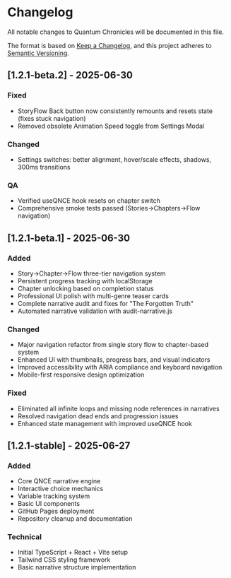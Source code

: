 # Changelog

All notable changes to Quantum Chronicles will be documented in this file.

The format is based on [Keep a Changelog](https://keepachangelog.com/en/1.0.0/),
and this project adheres to [Semantic Versioning](https://semver.org/spec/v2.0.0.html).

## [1.2.1-beta.2] - 2025-06-30

### Fixed
- StoryFlow Back button now consistently remounts and resets state (fixes stuck navigation)
- Removed obsolete Animation Speed toggle from Settings Modal

### Changed
- Settings switches: better alignment, hover/scale effects, shadows, 300ms transitions

### QA
- Verified useQNCE hook resets on chapter switch
- Comprehensive smoke tests passed (Stories→Chapters→Flow navigation)

## [1.2.1-beta.1] - 2025-06-30

### Added
- Story→Chapter→Flow three-tier navigation system
- Persistent progress tracking with localStorage
- Chapter unlocking based on completion status
- Professional UI polish with multi-genre teaser cards
- Complete narrative audit and fixes for "The Forgotten Truth"
- Automated narrative validation with audit-narrative.js

### Changed
- Major navigation refactor from single story flow to chapter-based system
- Enhanced UI with thumbnails, progress bars, and visual indicators
- Improved accessibility with ARIA compliance and keyboard navigation
- Mobile-first responsive design optimization

### Fixed
- Eliminated all infinite loops and missing node references in narratives
- Resolved navigation dead ends and progression issues
- Enhanced state management with improved useQNCE hook

## [1.2.1-stable] - 2025-06-27

### Added
- Core QNCE narrative engine
- Interactive choice mechanics
- Variable tracking system
- Basic UI components
- GitHub Pages deployment
- Repository cleanup and documentation

### Technical
- Initial TypeScript + React + Vite setup
- Tailwind CSS styling framework
- Basic narrative structure implementation
